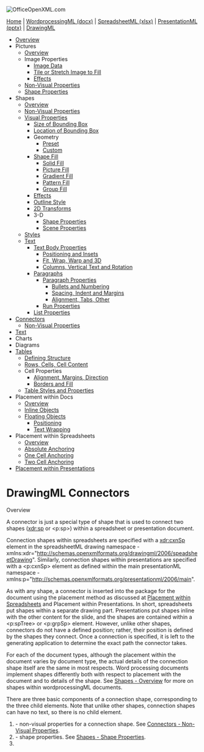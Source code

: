 ![OfficeOpenXML.com](drwImages/drawingMLbanner.png)

[Home](index.md) | [WordprocessingML (docx)](anatomyofOOXML.md) | [SpreadsheetML (xlsx)](anatomyofOOXML-xlsx.md) | [PresentationML (pptx)](anatomyofOOXML-pptx.md) | [DrawingML](drwOverview.md)

- [Overview](drwOverview.md)
- Pictures
  - [Overview](drwPic.md)
  - Image Properties
    - [Image Data](drwPic-ImageData.md)
    - [Tile or Stretch Image to Fill](drwPic-tile.md)
    - [Effects](drwPic-effects.md)
  - [Non-Visual Properties](drwPic-nvPicPr.md)
  - [Shape Properties](drwSp-SpPr.md)
- Shapes
  - [Overview](drwShape.md)
  - [Non-Visual Properties](drwSp-nvSpPr.md)
  - [Visual Properties](drwSp-SpPr.md)
    - [Size of Bounding Box](drwSp-size.md)
    - [Location of Bounding Box](drwSp-location.md)
    - Geometry
      - [Preset](drwSp-prstGeom.md)
      - [Custom](drwSp-custGeom.md)
    - [Shape Fill](drwSp-shapeFill.md)
      - [Solid Fill](drwSp-SolidFill.md)
      - [Picture Fill](drwSp-PictFill.md)
      - [Gradient Fill](drwSp-GradFill.md)
      - [Pattern Fill](drwSp-PattFill.md)
      - [Group Fill](drwSp-grpFill.md)
    - [Effects](drwSp-effects.md)
    - [Outline Style](drwSp-outline.md)
    - [2D Transforms](drwSp-rotate.md)
    - 3-D
      - [Shape Properties](drwSp-3dProps.md)
      - [Scene Properties](drwSp-3dScene.md)
  - [Styles](drwSp-styles.md)
  - [Text](drwSp-text.md)
    - [Text Body Properties](drwSp-text-bodyPr.md)
      - [Positioning and Insets](drwSp-text-bodyPr-inset.md)
      - [Fit, Wrap, Warp and 3D](drwSp-text-bodyPr-fit.md)
      - [Columns, Vertical Text and Rotation](drwSp-text-bodyPr-columns.md)
    - [Paragraphs](drwSp-text-paragraph.md)
      - [Paragraph Properties](drwSp-text-paraProps.md)
        - [Bullets and Numbering](drwSp-text-paraProps-numbering.md)
        - [Spacing, Indent and Margins](drwSp-text-paraProps-margins.md)
        - [Alignment, Tabs, Other](drwSp-text-paraProps-align.md)
      - [Run Properties](drwSp-text-runProps.md)
    - [List Properties](drwSp-text-lstPr.md)
- [Connectors](drwCxnSp.md)
  - [Non-Visual Properties](drwSp-nvCxnSpPr.md)
- [Text](drwSp-textbox.md)
- Charts
- Diagrams
- [Tables](drwTable.md)
  - [Defining Structure](drwTableGrid.md)
  - [Rows, Cells, Cell Content](drwTableRowAndCell.md)
  - Cell Properties
    - [Alignment, Margins, Direction](drwTableCellProperties-alignment.md)
    - [Borders and Fill](drwTableCellProperties-bordersFills.md)
  - [Table Styles and Properties](drwTableStyles.md)
- Placement within Docs
  - [Overview](drwPicInWord.md)
  - [Inline Objects](drwPicInline.md)
  - [Floating Objects](drwPicFloating.md)
    - [Positioning](drwPicFloating-position.md)
    - [Text Wrapping](drwPicFloating-textWrap.md)
- Placement within Spreadsheets
  - [Overview](drwPicInSpread.md)
  - [Absolute Anchoring](drwPicInSpread-absolute.md)
  - [One Cell Anchoring](drwPicInSpread-oneCell.md)
  - [Two Cell Anchoring](drwPicInSpread-twoCell.md)
- [Placement within Presentations](drwPicInPresentation.md)

# DrawingML Connectors

Overview

A connector is just a special type of shape that is used to connect two shapes (<xdr:sp> or <p:sp>) within a spreadsheet or presentation document.

Connection shapes within spreadsheets are specified with a <xdr:cxnSp> element in the spreadsheetML drawing namespace - xmlns:xdr="http://schemas.openxmlformats.org/drawingml/2006/speadsheetDrawing". Similarly, connection shapes within presentations are specified with a <p:cxnSp> element as defined within the main presentationML namespace - xmlns:p="http://schemas.openxmlformats.org/presentationml/2006/main".

As with any shape, a connector is inserted into the package for the document using the placement method as discussed at [Placement within Spreadsheets](drwPicInSpread.md) and Placement within Presentations. In short, spreadsheets put shapes within a separate drawing part. Presentations put shapes inline with the other content for the slide, and the shapes are contained within a <p:spTree> or <p:grpSp> element. However, unlike other shapes, connectors do not have a defined position; rather, their position is defined by the shapes they connect. Once a connection is specified, it is left to the generating application to determine the exact path the connector takes.

For each of the document types, although the placement within the document varies by document type, the actual details of the connection shape itself are the same in most respects. Word processing documents implement shapes differently both with respect to placement with the document and to details of the shape. See [Shapes - Overview](drwShape.md) for more on shapes within wordprocessingML documents.

There are three basic components of a connection shape, corresponding to the three child elements. Note that unlike other shapes, connection shapes can have no text, so there is no child <txBody> element.

1. <nvCxnSpPr> \- non-visual properties for a connection shape. See [Connectors - Non-Visual Properties](drwSp-nvCxnSpPr.md).
2. <spPr> \- shape properties. See [Shapes - Shape Properties](drwSp-SpPr.md).
3. <style> \- shape styles. See [Shapes - Styles](drwSp-styles.md).

The type and style of the connector are determined mostly by two things -- (1) the specified geometry of the shape, and (2) the outline of the shape. The geometry is specified as part of the shape properties within <spPr>\--e.g., <a:prstGeom prst="bentConnector2">. See [Shapes - Preset Geometry](drwSp-prstGeom.md) for a complete list of the possible connector shape types. The outline of the shape is also specified as part of the shape properties within the <a:ln> element. The outline determines such characteristics as the size or weight of the connector, the color, and the styles of the ends. See [Shapes - Outline](drwSp-outline.md) for details of the outline properties.

Below is an example of a connector shape (in red) between two shapes within a presentation document.

<p:cxnSp>

<p:nvCxnSpPr>

<p:cNvPr id="9" name="Straight Arrow Connector 8"/>

<p:cNvCxnSpPr>

<a:stCxn id="4" idx="3"/>

<a:endCxn id="5" idx="1"/>

</p:cNvCxnSpPr/>

<p:nvPr/>

</p:nvCxnSpPr>

<p:spPr>

<a:xfrm>

<a:off x="2514600" y="3086100"/>

<a:ext cx="1143000" cy="38100"/>

</a:xfrm>

<a:prstGeom prst="StraightConnector1">

<a:avLst/>

</a:prstGeom>

<a:ln w="57150">

<a:solidFill>

<a:srgbClr val="FF0000"/>

</a:solidFill>

<a:headEnd type="oval" w="med" len="med"/>

<a:tailEnd type="triangle" w="med" len="med"/>

</a:ln>

</p:spPr>

<p:style>

<a:lnRef idx="1">

<a:schemeClr val="accent1"/>

</a:lnRef>

<a:fillRef idx="0">

<a:schemeClr val="accent1"/>

</a:fillRef>

<a:effectRef idx="0">

<a:schemeClr val="accent1"/>

</a:effectRef>

<a:fontRef idx="minor">

<a:schemeClr val="tx1"/>

</a:fontRef>

</p:style>

</p:cxnSp>

![Connector in a presentation](drwImages\drwSp-connector.gif)

[About this site](aboutThisSite.md) | [Contact us](contactUs.md)  
Copyright © 2023. All Rights Reserved.
